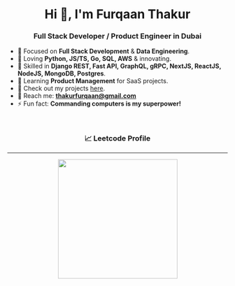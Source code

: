 <h1 align="center">Hi 👋, I'm Furqaan Thakur</h1>
<h3 align="center">Full Stack Developer / Product Engineer in Dubai</h3>

- 🔭 Focused on **Full Stack Development** & **Data Engineering**.
- 🖤 Loving **Python, JS/TS, Go, SQL, AWS** & innovating.
- 💬 Skilled in **Django REST, Fast API, GraphQL, gRPC, NextJS, ReactJS, NodeJS, MongoDB, Postgres**.
- 🌱 Learning **Product Management** for SaaS projects.
- 📁 Check out my projects [here](furqaanthakur.com).
- 📧 Reach me: **[thakurfurqaan@gmail.com](mailto:thakurfurqaan@gmail.com)**
- ⚡ Fun fact: **Commanding computers is my superpower!**

<br>

<h3 align="center">&#128200; Leetcode Profile</h3>
<hr>
<p align="center">
<img height="273em" src="https://leetcard.jacoblin.cool/thakurfurqaan?theme=unicorn&font=Arimo&ext=heatmap" />
</p>
